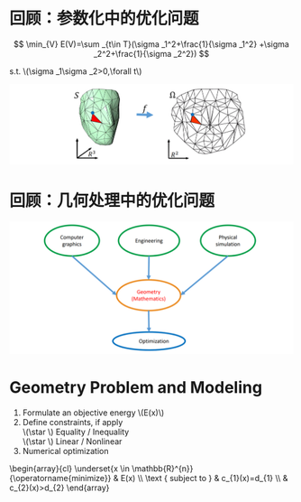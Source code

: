 # 回顾：参数化中的优化问题   

$$
\min_{V} E(V)=\sum _{t\in T}(\sigma _1^2+\frac{1}{\sigma _1^2} +\sigma _2^2+\frac{1}{\sigma _2^2}) 
$$

s.t.  \\(\sigma _1\sigma _2>0,\forall t\\)   

![](../assets/优化1.png)   



# 回顾：几何处理中的优化问题   

![](../assets/优化2.png)   


# Geometry Problem and Modeling    

1. Formulate an objective energy \\(E(x)\\)    
2. Define constraints, if apply      
\\(\star \\) Equality / Inequality    
\\(\star \\) Linear / Nonlinear    
3. Numerical optimization     

\begin{array}{cl}
\underset{x \in \mathbb{R}^{n}}{\operatorname{minimize}} & E(x) \\\\
\text { subject to } & c_{1}(x)=d_{1} \\\\
& c_{2}(x)>d_{2}
\end{array}



